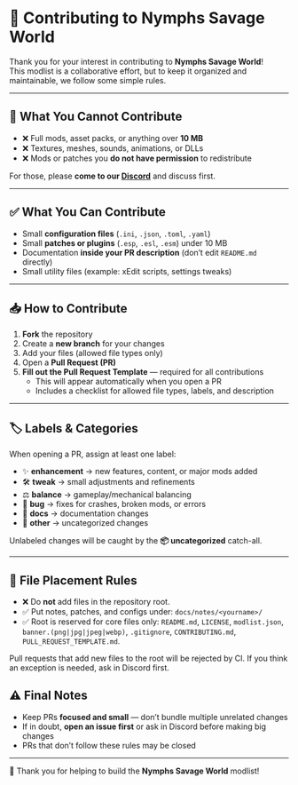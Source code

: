 
# 🌿 Contributing to Nymphs Savage World

Thank you for your interest in contributing to **Nymphs Savage World**!  
This modlist is a collaborative effort, but to keep it organized and maintainable, we follow some simple rules.

---

## 🚫 What You Cannot Contribute

- ❌ Full mods, asset packs, or anything over **10 MB**  
- ❌ Textures, meshes, sounds, animations, or DLLs  
- ❌ Mods or patches you **do not have permission** to redistribute  

For those, please **come to our [Discord](https://discord.gg/ezJVqBJvVj)** and discuss first.

---

## ✅ What You Can Contribute

- Small **configuration files** (`.ini`, `.json`, `.toml`, `.yaml`)  
- Small **patches or plugins** (`.esp`, `.esl`, `.esm`) under 10 MB  
- Documentation **inside your PR description** (don’t edit `README.md` directly)  
- Small utility files (example: xEdit scripts, settings tweaks)  

---

## 📥 How to Contribute

1. **Fork** the repository  
2. Create a **new branch** for your changes  
3. Add your files (allowed file types only)  
4. Open a **Pull Request (PR)**  
5. **Fill out the Pull Request Template** — required for all contributions  
   - This will appear automatically when you open a PR  
   - Includes a checklist for allowed file types, labels, and description  

---

## 🏷 Labels & Categories

When opening a PR, assign at least one label:  

- ✨ **enhancement** → new features, content, or major mods added  
- 🛠 **tweak** → small adjustments and refinements  
- ⚖️ **balance** → gameplay/mechanical balancing  
- 🐛 **bug** → fixes for crashes, broken mods, or errors  
- 📝 **docs** → documentation changes  
- 🔧 **other** → uncategorized changes  

Unlabeled changes will be caught by the **📦 uncategorized** catch-all.

---

## 📂 File Placement Rules

- ❌ Do **not** add files in the repository root.
- ✅ Put notes, patches, and configs under: `docs/notes/<yourname>/`
- ✅ Root is reserved for core files only: `README.md`, `LICENSE`, `modlist.json`, `banner.(png|jpg|jpeg|webp)`, `.gitignore`, `CONTRIBUTING.md`, `PULL_REQUEST_TEMPLATE.md`.

Pull requests that add new files to the root will be rejected by CI. If you think an exception is needed, ask in Discord first.


## ⚠️ Final Notes

- Keep PRs **focused and small** — don’t bundle multiple unrelated changes  
- If in doubt, **open an issue first** or ask in Discord before making big changes  
- PRs that don’t follow these rules may be closed  

---

💚 Thank you for helping to build the **Nymphs Savage World** modlist!

